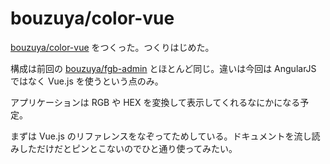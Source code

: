 # bouzuya/color-vue

[bouzuya/color-vue][] をつくった。つくりはじめた。

構成は前回の [bouzuya/fgb-admin][] とほとんど同じ。違いは今回は AngularJS ではなく Vue.js を使うという点のみ。

アプリケーションは RGB や HEX を変換して表示してくれるなにかになる予定。

まずは Vue.js のリファレンスをなぞってためしている。ドキュメントを流し読みしただけだとピンとこないのでひと通り使ってみたい。

[bouzuya/color-vue]: https://github.com/bouzuya/color-vue
[bouzuya/fgb-admin]: https://github.com/bouzuya/fgb-admin
